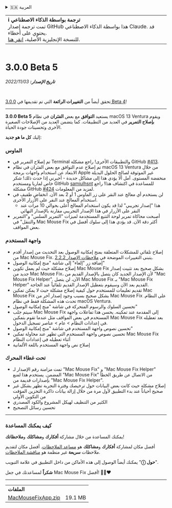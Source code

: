 <details>
<summary>🇸🇦 العربية</summary>

[🇬🇧 English (GitHub)](https://github.com/noah-nuebling/mac-mouse-fix/releases/tag/3.0.0-Beta-5)\
[🇦🇩 Català](https://redirect.macmousefix.com/?target=mmf-release&tag=3.0.0-Beta-5&locale=ca)\
[🇩🇪 Deutsch](https://redirect.macmousefix.com/?target=mmf-release&tag=3.0.0-Beta-5&locale=de)\
[🇪🇸 Español](https://redirect.macmousefix.com/?target=mmf-release&tag=3.0.0-Beta-5&locale=es)\
[🇫🇷 Français](https://redirect.macmousefix.com/?target=mmf-release&tag=3.0.0-Beta-5&locale=fr)\
[🇮🇩 Indonesia](https://redirect.macmousefix.com/?target=mmf-release&tag=3.0.0-Beta-5&locale=id)\
[🇮🇹 Italiano](https://redirect.macmousefix.com/?target=mmf-release&tag=3.0.0-Beta-5&locale=it)\
[🇭🇺 Magyar](https://redirect.macmousefix.com/?target=mmf-release&tag=3.0.0-Beta-5&locale=hu)\
[🇳🇱 Nederlands](https://redirect.macmousefix.com/?target=mmf-release&tag=3.0.0-Beta-5&locale=nl)\
[🇵🇱 Polski](https://redirect.macmousefix.com/?target=mmf-release&tag=3.0.0-Beta-5&locale=pl)\
[🇧🇷 Português (Brasil)](https://redirect.macmousefix.com/?target=mmf-release&tag=3.0.0-Beta-5&locale=pt-BR)\
[🇵🇹 Português (Portugal)](https://redirect.macmousefix.com/?target=mmf-release&tag=3.0.0-Beta-5&locale=pt-PT)\
[🇷🇴 Română](https://redirect.macmousefix.com/?target=mmf-release&tag=3.0.0-Beta-5&locale=ro)\
[🇸🇪 Svenska](https://redirect.macmousefix.com/?target=mmf-release&tag=3.0.0-Beta-5&locale=sv)\
[🇻🇳 Tiếng Việt](https://redirect.macmousefix.com/?target=mmf-release&tag=3.0.0-Beta-5&locale=vi)\
[🇹🇷 Türkçe](https://redirect.macmousefix.com/?target=mmf-release&tag=3.0.0-Beta-5&locale=tr)\
[🇨🇿 Čeština](https://redirect.macmousefix.com/?target=mmf-release&tag=3.0.0-Beta-5&locale=cs)\
[🇬🇷 Ελληνικά](https://redirect.macmousefix.com/?target=mmf-release&tag=3.0.0-Beta-5&locale=el)\
[🇷🇺 Русский](https://redirect.macmousefix.com/?target=mmf-release&tag=3.0.0-Beta-5&locale=ru)\
[🇺🇦 Українська](https://redirect.macmousefix.com/?target=mmf-release&tag=3.0.0-Beta-5&locale=uk)\
[🇮🇱 עברית](https://redirect.macmousefix.com/?target=mmf-release&tag=3.0.0-Beta-5&locale=he)\
**🇸🇦 العربية**\
[🇮🇳 हिन्दी](https://redirect.macmousefix.com/?target=mmf-release&tag=3.0.0-Beta-5&locale=hi)\
[🇹🇭 ไทย](https://redirect.macmousefix.com/?target=mmf-release&tag=3.0.0-Beta-5&locale=th)\
[🇨🇳 中文 (简体)](https://redirect.macmousefix.com/?target=mmf-release&tag=3.0.0-Beta-5&locale=zh-Hans)\
[🇨🇳 中文 (繁體)](https://redirect.macmousefix.com/?target=mmf-release&tag=3.0.0-Beta-5&locale=zh-Hant)\
[🇭🇰 中文（香港)](https://redirect.macmousefix.com/?target=mmf-release&tag=3.0.0-Beta-5&locale=zh-HK)\
[🇯🇵 日本語](https://redirect.macmousefix.com/?target=mmf-release&tag=3.0.0-Beta-5&locale=ja)\
[🇰🇷 한국어](https://redirect.macmousefix.com/?target=mmf-release&tag=3.0.0-Beta-5&locale=ko)\
[Help translate Mac Mouse Fix to different languages!](https://github.com/noah-nuebling/mac-mouse-fix/discussions/731)
</details>
<table align=><td>
<b>ℹ️ ترجمة بواسطة الذكاء الاصطناعي</b><br>
تمت ترجمة إصدار GitHub هذا بواسطة الذكاء الاصطناعي Claude. قد يحتوي على أخطاء.<br>
للنسخة الإنجليزية الأصلية، <a href="https://github.com/noah-nuebling/mac-mouse-fix/releases/tag/3.0.0-Beta-5">انقر هنا</a>.
</td></table>

<table></table>

# 3.0.0 Beta 5
***تاريخ الإصدار:** 03‏/11‏/2022*

<br>

تحقق أيضاً من **التغييرات الرائعة** التي تم تقديمها في [3.0.0 Beta 4](https://redirect.macmousefix.com/?target=mmf-release&tag=3.0.0-Beta-4&locale=ar)!

---

**3.0.0 Beta 5** يستعيد **التوافق** مع بعض **الفئران** في نظام macOS 13 Ventura ويقوم **بإصلاح التمرير** في العديد من التطبيقات.
كما يتضمن العديد من الإصلاحات الصغيرة الأخرى وتحسينات جودة الحياة.

إليك **كل ما هو جديد**:

### الماوس

- تم إصلاح التمرير في Terminal والتطبيقات الأخرى! راجع مشكلة GitHub [#413](https://github.com/noah-nuebling/mac-mouse-fix/issues/413).
- تم إصلاح عدم التوافق مع بعض الفئران في نظام macOS 13 Ventura من خلال الابتعاد عن استخدام واجهات برمجة Apple غير الموثوقة لصالح الحلول البديلة منخفضة المستوى. آمل ألا يؤدي هذا إلى مشاكل جديدة - أخبرني إذا حدث ذلك! شكر خاص لماريا ومستخدم GitHub [samiulhsnt](https://github.com/samiulhsnt) للمساعدة في اكتشاف هذا! راجع مشكلة GitHub [#424](https://github.com/noah-nuebling/mac-mouse-fix/issues/424) لمزيد من المعلومات.
- لن يستخدم أي معالج عند النقر على زر الماوس 1 أو 2 بعد الآن. انخفاض طفيف في استخدام المعالج عند النقر على الأزرار الأخرى.
    - هذا "إصدار تجريبي" لذا قد يكون استخدام المعالج أعلى بحوالي 10 مرات عند النقر على الأزرار في هذا الإصدار التجريبي مقارنة بالإصدار النهائي
- أصبحت محاكاة تمرير لوحة التتبع المستخدمة لميزات "التمرير السلس" و"التمرير والتنقل" في Mac Mouse Fix أكثر دقة الآن. قد يؤدي هذا إلى سلوك أفضل في بعض المواقف.

### واجهة المستخدم

- إصلاح تلقائي للمشكلات المتعلقة بمنح إمكانية الوصول بعد التحديث من إصدار أقدم من Mac Mouse Fix. يتبنى التغييرات الموضحة في [ملاحظات الإصدار 2.2.2](https://redirect.macmousefix.com/?target=mmf-release&tag=2.2.2&locale=ar).
- إضافة زر "إلغاء" إلى شاشة "منح إمكانية الوصول"
- إصلاح مشكلة حيث لم يعمل تكوين Mac Mouse Fix بشكل صحيح بعد تثبيت إصدار جديد من Mac Mouse Fix، لأن الإصدار الجديد كان يتصل بالإصدار القديم من "Mac Mouse Fix Helper". الآن، لن يتصل Mac Mouse Fix بـ "Mac Mouse Fix Helper" القديم بعد الآن وسيقوم بتعطيل الإصدار القديم تلقائياً عند الحاجة.
- تقديم تعليمات للمستخدم حول كيفية إصلاح مشكلة حيث لا يمكن تمكين Mac Mouse Fix بشكل صحيح بسبب وجود إصدار آخر من Mac Mouse Fix على النظام. تحدث هذه المشكلة فقط في نظام macOS Ventura.
- تحسين السلوك والرسوم المتحركة في شاشة "منح إمكانية الوصول"
- سيتم جلب Mac Mouse Fix إلى المقدمة عند تمكينه. يحسن هذا تفاعلات واجهة المستخدم في بعض المواقف مثل عندما تقوم بتمكين Mac Mouse Fix بعد تعطيله في إعدادات النظام > عام > عناصر تسجيل الدخول.
- تحسين نصوص واجهة المستخدم في شاشة "منح إمكانية الوصول"
- تحسين نصوص واجهة المستخدم التي تظهر عند محاولة تمكين Mac Mouse Fix أثناء تعطيله في إعدادات النظام
- إصلاح نص واجهة المستخدم باللغة الألمانية

### تحت غطاء المحرك

- تمت مزامنة رقم الإصدار لـ "Mac Mouse Fix" و "Mac Mouse Fix Helper" المضمن. يستخدم هذا لمنع "Mac Mouse Fix" من الاتصال عن طريق الخطأ بإصدارات قديمة من "Mac Mouse Fix Helper".
- إصلاح مشكلة حيث كانت بعض البيانات حول ترخيصك وفترة التجربة تظهر بشكل غير صحيح أحياناً عند بدء التطبيق لأول مرة من خلال إزالة بيانات ذاكرة التخزين المؤقت من التكوين الأولي
- الكثير من التنظيف لهيكل المشروع والكود المصدري
- تحسين رسائل التصحيح

---

### كيف يمكنك المساعدة

يمكنك المساعدة من خلال مشاركة **أفكارك** و**مشاكلك** و**ملاحظاتك**!

أفضل مكان لمشاركة **أفكارك** و**مشاكلك** هو [مساعد الملاحظات](https://noah-nuebling.github.io/mac-mouse-fix-feedback-assistant/?type=bug-report).
أفضل مكان لتقديم ملاحظات **سريعة** غير منظمة هو [مناقشة الملاحظات](https://github.com/noah-nuebling/mac-mouse-fix/discussions/366).

يمكنك أيضاً الوصول إلى هذه الأماكن من داخل التطبيق في علامة التبويب "**ⓘ حول**".

**شكراً** لمساعدتك في جعل Mac Mouse Fix أفضل! 💙💛❤️

---

<table align="start">
<tr>
    <td colspan=2>
        <b>الملفات</b>
    </td>
</tr>
<tr>
    <td><a href="https://github.com/noah-nuebling/mac-mouse-fix/releases/download/3.0.0-Beta-5/MacMouseFixApp.zip">MacMouseFixApp.zip</a></td>
    <td>19.1 MB</td>
</tr>
</table>